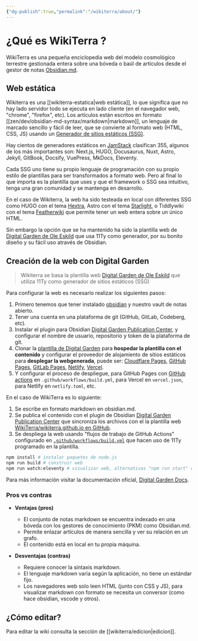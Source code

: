```yaml
---
{"dg-publish":true,"permalink":"/wikiterra/about/"}
---
```



# ¿Qué es WikiTerra ?

WikiTerra es una pequeña enciclopedia web del modelo cosmológico terrestre gestionada entera sobre una bóveda o baúl de artículos desde el gestor de notas [Obsidian.md](https://obsidian.md/).

## Web estática

Wikiterra es una [[wikiterra-estatica\|web estática]], lo que significa que no hay lado servidor todo se ejecuta en lado cliente (en el navegador web, "chrome", "firefox", etc). Los artículos están escritos en formato [[zen/dev/obsidian-md-syntax/markdown\|markdown]], un lenguaje de marcado sencillo y fácil de leer, que se convierte al formato web (HTML, CSS, JS) usando un [Generador de sitios estáticos (SSG)](https://en.wikipedia.org/wiki/Static_site_generator).

Hay cientos de generadores estáticos en [JamStack](https://jamstack.org/generators/) clasifican 355, algunos de los más importantes son: Next.js, HUGO, Docusaurus, Nuxt, Astro, Jekyll, GitBook, Docsify, VuePress, MkDocs, Eleventy.

Cada SSG uno tiene su propio lenguaje de programación con su propio estilo de plantillas para ser transformados a formato web. Pero al final lo que importa es la plantilla que uses y que el framework o SSG sea intuitivo, tenga una gran comunidad y se mantenga en desarrollo.

En el caso de Wikiterra, la web ha sido testeada en local con diferentes SSG como HUGO con el tema [Hextra](https://imfing.github.io/hextra/), Astro con el tema [Starlight](https://starlight.astro.build/), o Tiddlywiki con el tema [Featherwiki](https://feather.wiki/) que permite tener un web entera sobre un único HTML.

Sin embargo la opción que se ha mantenido ha sido la plantilla web de [Digital Garden de Ole Eskild](https://github.com/oleeskild/digitalgarden) que usa 11Ty como generador, por su bonito diseño y su fácil uso através de Obsidian.

## Creación de la web con Digital Garden
>
> Wikiterra se basa la plantilla web [Digital Garden de Ole Eskild](https://github.com/oleeskild/digitalgarden) que utiliza 11Ty como generador de sitios estáticos (SSG)

Para configurar la web es necesario realizar los siguientes pasos:

1. Primero tenemos que tener instalado [obsidian](https://obsidian.md/download) y nuestro vault de notas abierto.
2. Tener una cuenta en una plataforma de git (GitHub, GitLab, Codeberg, etc).
3. Instalar el plugin para Obsidian [Digital Garden Publication Center](https://github.com/oleeskild/obsidian-digital-garden), y configurar el nombre de usuario, repositorio y token de la plataforma de git.
4. Clonar la [plantilla de Digital Garden](https://github.com/oleeskild/digitalgarden) para **hospedar la plantilla con el contenido** y configurar el proveedor de alojamiento de sitios estáticos para **desplegar  la webgenerada**, puede ser: [Cloudflare Pages](https://pages.cloudflare.com/), [GitHub Pages](https://pages.github.com/), [GitLab Pages](https://docs.gitlab.com/ee/user/project/pages/), [Netlify](https://www.netlify.com/), [Vercel](https://vercel.com/).
5. Y configurar el proceso de despliegue, para GitHub Pages con [GitHub actions](https://docs.github.com/en/actions) en `.github/workflows/build.yml`, para Vercel en `vercel.json`, para Netlify en `netlify.toml`, etc.

En el caso de WikiTerra es lo siguiente:

1. Se escribe en formato markdown en obsidian.md.
2. Se publica el contenido con el plugin de Obsidian [Digital Garden Publication Center](https://github.com/oleeskild/obsidian-digital-garden) que sincroniza los archivos con el la plantilla web [WikiTerra/wikiterra.github.io en GitHub](https://github.com/Wikiterra/wikiterra.github.io).
3. Se despliega la web usando "flujos de trabajo de GitHub Actions" configurado en [`.github/workflows/build.yml`](https://github.com/Wikiterra/wikiterra.github.io/blob/main/.github/workflows/build.yml) que hacen uso de 11Ty programado en la plantilla.

```bash
npm install # instalar paquetes de node.js
npm run build # construir web
npm run watch:eleventy # visualizar web, alternativas "npm run start" o "npx @11ty/eleventy --serve"
```

Para más información visitar la documentación oficial, [Digital Garden Docs](https://dg-docs.ole.dev/).

### Pros vs contras

- **Ventajas (pros)**
   	- El conjunto de notas markdown se encuentra indexado en una bóveda con los gestores de conocimiento (PKM) como Obsidian.md.
   	- Permite enlazar artículos de manera sencilla y ver su relación en un grafo.
   	- El contenido está en local en tu propia máquina.

- **Desventajas (contras)**
   	- Requiere conocer la sintaxis markdown.
   	- El lenguaje markdown varía según la aplicación, no tiene un estándar fijo.
   	- Los navegadores web solo leen HTML (junto con CSS y JS), para visualizar markdown con formato se necesita un conversor (como hace obsidian, vscode y otros).

## ¿Cómo editar?

Para editar la wiki consulta la sección de [[wikiterra/edicion\|edicion]].
